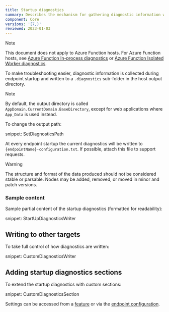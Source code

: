 ```yaml
---
title: Startup diagnostics
summary: Describes the mechanism for gathering diagnostic information when endpoints start
component: Core
versions: '[7,)'
reviewed: 2023-01-03
---
```


> [!NOTE]
> This document does not apply to Azure Function hosts. For Azure Function hosts, see [Azure Function In-process diagnostics](/nservicebus/hosting/azure-functions-service-bus/in-process/#configuration-custom-diagnostics) or [Azure Function Isolated Worker diagnostics](/nservicebus/hosting/azure-functions-service-bus/#configuration-custom-diagnostics).

To make troubleshooting easier, diagnostic information is collected during endpoint startup and written to a `.diagnostics` sub-folder in the host output directory.

> [!NOTE]
> By default, the output directory is called `AppDomain.CurrentDomain.BaseDirectory`, except for web applications where `App_Data` is used instead.

To change the output path:

snippet: SetDiagnosticsPath

At every endpoint startup the current diagnostics will be written to `{endpointName}-configuration.txt`. If possible, attach this file to support requests.

> [!WARNING]
> The structure and format of the data produced should not be considered stable or parsable. Nodes may be added, removed, or moved in minor and patch versions.


### Sample content

Sample partial content of the startup diagnostics (formatted for readability):

snippet: StartUpDiagnosticsWriter


## Writing to other targets

To take full control of how diagnostics are written:

snippet: CustomDiagnosticsWriter


## Adding startup diagnostics sections

To extend the startup diagnostics with custom sections:

snippet: CustomDiagnosticsSection

Settings can be accessed from a [feature](/nservicebus/pipeline/features.md#feature-setup) or via the [endpoint configuration](/nservicebus/pipeline/features.md#feature-settings-endpointconfiguration).
